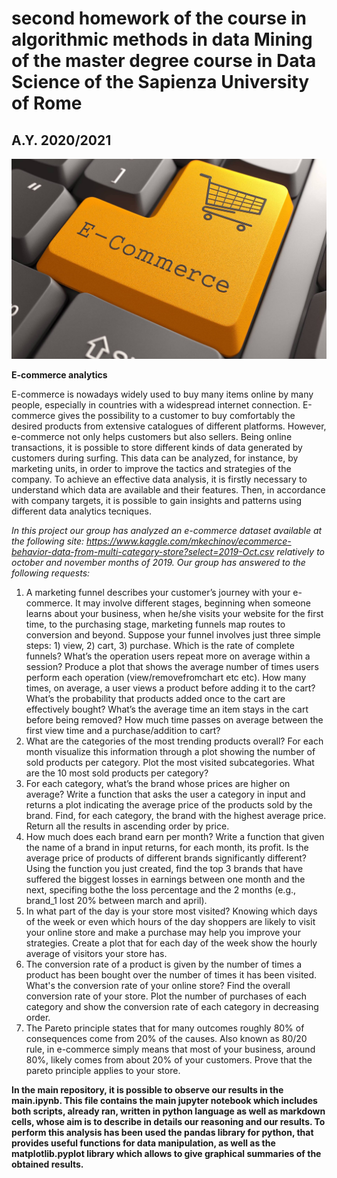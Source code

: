 # second homework of the course in algorithmic methods in data Mining of the master degree course in Data Science of the Sapienza University of Rome #
## A.Y. 2020/2021 ##
![](e-commerce.jpg)

 **E-commerce analytics**

E-commerce is nowadays widely used to buy many items online by many people, especially in countries with a widespread internet connection. E-commerce gives the possibility to a customer to buy comfortably the desired products from extensive catalogues of different platforms. However, e-commerce not only helps customers but also sellers. Being online transactions, it is possible to store different kinds of data generated by customers during surfing. This data can be analyzed, for instance, by marketing units, in order to improve the tactics and strategies of the company. To achieve an effective data analysis, it is firstly necessary to understand which data are available and their features. Then, in accordance with company targets, it is possible to gain insights and patterns using different data analytics tecniques.

*In this project our group has analyzed an e-commerce dataset available at the following site: https://www.kaggle.com/mkechinov/ecommerce-behavior-data-from-multi-category-store?select=2019-Oct.csv relatively to october and november months of 2019. Our group has answered to the following requests:*
1.  A marketing funnel describes your customer’s journey with your e-commerce. It may involve different stages, beginning when someone learns about your business, when he/she visits your website for the first time, to the purchasing stage, marketing funnels map routes to conversion and beyond. Suppose your funnel involves just three simple steps: 1) view, 2) cart, 3) purchase. Which is the rate of complete funnels?
What’s the operation users repeat more on average within a session? Produce a plot that shows the average number of times users perform each operation (view/removefromchart etc etc).
How many times, on average, a user views a product before adding it to the cart?
What’s the probability that products added once to the cart are effectively bought?
What’s the average time an item stays in the cart before being removed?
How much time passes on average between the first view time and a purchase/addition to cart?
2.  What are the categories of the most trending products overall? For each month visualize this information through a plot showing the number of sold products per category.
Plot the most visited subcategories.
What are the 10 most sold products per category?
3. For each category, what’s the brand whose prices are higher on average?
Write a function that asks the user a category in input and returns a plot indicating the average price of the products sold by the brand.
Find, for each category, the brand with the highest average price. Return all the results in ascending order by price.
4. How much does each brand earn per month? Write a function that given the name of a brand in input returns, for each month, its profit. Is the average price of products of different brands significantly different?
Using the function you just created, find the top 3 brands that have suffered the biggest losses in earnings between one month and the next, specifing bothe the loss percentage and the 2 months (e.g., brand_1 lost 20% between march and april).
5. In what part of the day is your store most visited? Knowing which days of the week or even which hours of the day shoppers are likely to visit your online store and make a purchase may help you improve your strategies. Create a plot that for each day of the week show the hourly average of visitors your store has.
6. The conversion rate of a product is given by the number of times a product has been bought over the number of times it has been visited. What's the conversion rate of your online store?
Find the overall conversion rate of your store.
Plot the number of purchases of each category and show the conversion rate of each category in decreasing order.
7. The Pareto principle states that for many outcomes roughly 80% of consequences come from 20% of the causes. Also known as 80/20 rule, in e-commerce simply means that most of your business, around 80%, likely comes from about 20% of your customers.
Prove that the pareto principle applies to your store.

**In the main repository, it is possible to observe our results in the main.ipynb. This file contains the main jupyter notebook which includes both scripts, already ran, written in python language as well as markdown cells, whose aim is to describe in details our reasoning and our results. To perform this analysis has been used the pandas library for python, that provides useful functions for data manipulation, as well as the matplotlib.pyplot library which allows to give graphical summaries of the obtained results.**
